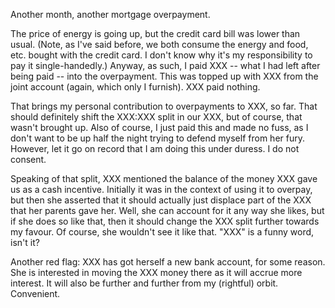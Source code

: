 Another month, another mortgage overpayment.

The price of energy is going up, but the credit card bill was lower than
usual. (Note, as I've said before, we both consume the energy and food,
etc. bought with the credit card. I don't know why it's my
responsibility to pay it single-handedly.) Anyway, as such, I paid XXX
-- what I had left after being paid -- into the overpayment. This was
topped up with XXX from the joint account (again, which only I furnish).
XXX paid nothing.

That brings my personal contribution to overpayments to XXX, so far.
That should definitely shift the XXX:XXX split in our XXX, but of
course, that wasn't brought up. Also of course, I just paid this and
made no fuss, as I don't want to be up half the night trying to defend
myself from her fury. However, let it go on record that I am doing this
under duress. I do not consent.

Speaking of that split, XXX mentioned the balance of the money XXX gave
us as a cash incentive. Initially it was in the context of using it to
overpay, but then she asserted that it should actually just displace
part of the XXX that her parents gave her. Well, she can account for it
any way she likes, but if she does so like that, then it should change
the XXX split further towards my favour. Of course, she wouldn't see it
like that. "XXX" is a funny word, isn't it?

Another red flag: XXX has got herself a new bank account, for some
reason. She is interested in moving the XXX money there as it will
accrue more interest. It will also be further and further from my
(rightful) orbit. Convenient.
